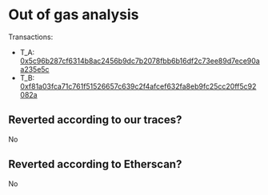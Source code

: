 # Out of gas analysis

Transactions:
- T_A: [0x5c96b287cf6314b8ac2456b9dc7b2078fbb6b16df2c73ee89d7ece90aa235e5c](https://etherscan.io/tx/0x5c96b287cf6314b8ac2456b9dc7b2078fbb6b16df2c73ee89d7ece90aa235e5c)
- T_B: [0xf81a03fca71c761f51526657c639c2f4afcef632fa8eb9fc25cc20ff5c92082a](https://etherscan.io/tx/0xf81a03fca71c761f51526657c639c2f4afcef632fa8eb9fc25cc20ff5c92082a)

## Reverted according to our traces?

No

## Reverted according to Etherscan?

No